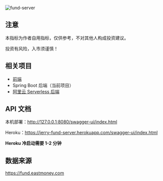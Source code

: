 ![fund-server](https://socialify.git.ci/jerryshell/fund-server/image?description=1&font=Inter&forks=1&issues=1&language=1&owner=1&pattern=Brick%20Wall&pulls=1&stargazers=1&theme=Dark)

## 注意

本指标为作者自用指标，仅供参考，不对其他人构成投资建议。

投资有风险，入市须谨慎！

## 相关项目

* [前端](https://github.com/jerryshell/fund-web)
* Spring Boot 后端（当前项目）
* [阿里云 Serverless 后端](https://github.com/jerryshell/fund-serverless-aliyun)

## API 文档

本机部署：http://127.0.0.1:8080/swagger-ui/index.html

Heroku：https://jerry-fund-server.herokuapp.com/swagger-ui/index.html

**Heroku 冷启动需要 1-2 分钟**

## 数据来源

https://fund.eastmoney.com
